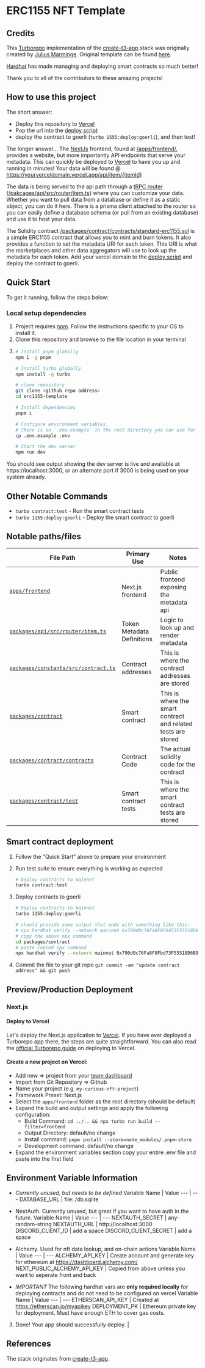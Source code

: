 # ERC1155 NFT Template

## Credits

This [Turborepo](https://turbo.build/) implementation of the [create-t3-app](https://create.t3.gg) stack was originally created by [Julius Marminge](https://github.com/juliusmarminge). Original template can be found [here](https://github.com/t3-oss/create-t3-turbo).

[Hardhat](https://hardhat.org/) has made managing and deploying smart contracts so much better!

Thank you to all of the contributors to these amazing projects!

## How to use this project

The short answer:

- Deploy this repository to [Vercel](https://vercel.com)
- Pop the url into the [deploy script](/packages/contract/scripts/deploy.ts)
- deploy the contract to goerli (`turbo 1555:deploy:goerli`), and then test!

The longer answer...
The [NextJs](https://nextjs.org) frontend, found at [/apps/frontend/](/apps/frontend/), provides a website, but more importantly API endpoints that serve your metadata. This can quickly be deployed to [Vercel](https://vercel.com) to have you up and running in minutes! Your data will be found @ https://yourverceldomain.vercel.app/api/item/{itemId}

The data is being served to the api path through a [tRPC router](https://trpc.io) ([/pakcages/api/src/router/item.ts](/pakcages/api/src/router/item.ts)) where you can customize your data. Whether you want to pull data from a database or define it as a static object, you can do it here. There is a prisma client attached to the router so you can easily define a database schema (or pull from an existing database) and use it to host your data.

The Solidity contract [/packages/contract/contracts/standard-erc1155.sol](/packages/contract/contracts/standard-erc1155.sol) is a simple ERC1155 contract that allows you to mint and burn tokens. It also provides a function to set the metadata URI for each token. This URI is what the marketplaces and other data aggregators will use to look up the metadata for each token. Add your vercel domain to the [deploy script](/packages/contract/scripts/deploy.ts) and deploy the contract to goerli.

## Quick Start

To get it running, follow the steps below:

### Local setup dependencies

1. Project requires [npm](https://nodejs.org/en/download/). Follow the instructions specific to your OS to install it.
2. Clone this repository and browse to the file location in your terminal
3. ```bash
   # Install pnpm globally
   npm i -g pnpm

   # Install turbo globally
   npm install -g turbo

   # clone repository
   git clone <github repo address>
   cd erc1155-template

   # Install dependencies
   pnpm i

   # Configure environment variables.
   # There is an `.env.example` in the root directory you can use for reference
   cp .env.example .env

   # Start the dev server
   npm run dev
   ```

You should see output showing the dev server is live and available at https://localhost:3000, or an alternate port if 3000 is being used on your system already.

## Other Notable Commands

- `turbo contract:test` - Run the smart contract tests
- `turbo 1155:deploy:goerli` - Deploy the smart contract to goerli

## Notable paths/files

| File Path                                                                  | Primary Use                | Notes                                                         |
| -------------------------------------------------------------------------- | -------------------------- | ------------------------------------------------------------- |
| [`apps/frontend`](/apps/frontend)                                          | Next.js frontend           | Public frontend exposing the metadata api                     |
| [`packages/api/src/router/item.ts`](packages/api/src/router/item.ts)       | Token Metadata Definitions | Logic to look up and render metadata                          |
| [`packages/constants/src/contract.ts`](packages/constants/src/contract.ts) | Contract addresses         | This is where the contract addresses are stored               |
| [`packages/contract`](packages/contract)                                   | Smart contract             | This is where the smart contract and related tests are stored |
| [`packages/contract/contracts`](packages/contract/contracts)               | Contract Code              | The actual solidity code for the contract                     |
| [`packages/contract/test`](packages/contract/test)                         | Smart contract tests       | This is where the smart contract tests are stored             |

## Smart contract deployment

1. Follow the "Quick Start" above to prepare your environment
2. Run test suite to ensure everything is working as expected
   ```bash
   # Deploy contracts to mainnet
   turbo contract:test
   ```
3. Deploy contracts to goerli

   ```bash
   # Deploy contracts to mainnet
   turbo 1155:deploy:goerli

   # should provide some output that ends with something like this:
   # npx hardhat verify --network mainnet 0x790d0c76Fa8F8Fbd73F55518D6B98A1Eb9de0CfF
   # copy the above npx command
   cd packages/contract
   # paste copied npx command
   npx hardhat verify --network mainnet 0x790d0c76Fa8F8Fbd73F55518D6B98A1Eb9de0CfF

   ```

4. Commit the file to your git repo `git commit -am "update contract address" && git push`

## Preview/Production Deployment

### Next.js

#### Deploy to Vercel

Let's deploy the Next.js application to [Vercel](https://vercel.com/). If you have ever deployed a Turborepo app there, the steps are quite straightforward. You can also read the [official Turborepo guide](https://vercel.com/docs/concepts/monorepos/turborepo) on deploying to Vercel.

#### Create a new project on Vercel:

- Add new => project from your [team dashboard](https://vercel.com/dashboard)
- Import from Git Repository => Github
- Name your project (e.g. `my-curious-nft-project`)
- Framework Preset: Next.js
- Select the `apps/frontend` folder as the root directory (should be default)
- Expand the build and output settings and apply the following configuration:
  - Build Command: `cd ../.. && npx turbo run build --filter=frontend`
  - Output Directory: default/no change
  - Install command: `pnpm install --store=node_modules/.pnpm-store`
  - Development command: default/no change
- Expand the environment variables section copy your entire .env file and paste into the first field

## Environment Variable Information

- _Currently unused, but needs to be defined_
  Variable Name | Value
  --- | ---
  DATABASE_URL | file:./db.sqlite

- NextAuth. Currently unused, but great if you want to have auth in the future.
  Variable Name | Value
  --- | ---
  NEXTAUTH_SECRET | any-random-string
  NEXTAUTH_URL | http://localhost:3000
  DISCORD_CLIENT_ID | add a space
  DISCORD_CLIENT_SECRET | add a space

- Alchemy. Used for nft data lookup, and on-chain actions
  Variable Name | Value
  --- | ---
  ALCHEMY_API_KEY | Create account and generate key for ethereum at https://dashboard.alchemy.com/
  NEXT_PUBLIC_ALCHEMY_API_KEY | Copied from above unless you want to seperate front and back

- _IMPORTANT_ The following hardhat vars are **only required locally** for deploying contracts and do not need to be configured on vercel
  Variable Name | Value
  --- | ---
  ETHERSCAN_API_KEY | Created at https://etherscan.io/myapikey
  DEPLOYMENT_PK | Ethereum private key for deployment. Must have enough ETH to cover gas costs.

3. Done! Your app should successfully deploy. |

## References

The stack originates from [create-t3-app](https://github.com/t3-oss/create-t3-app).
